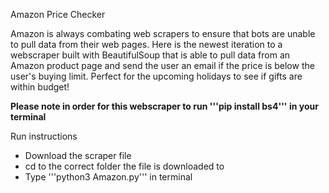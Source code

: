Amazon Price Checker

Amazon is always combating web scrapers to ensure that bots are unable to pull data from their web pages. Here is the newest iteration to a webscraper built with BeautifulSoup that is able to pull data from an Amazon product page and send the user an email if the price is below the user's buying limit. Perfect for the upcoming holidays to see if gifts are within budget!

**Please note in order for this webscraper to run '''pip install bs4''' in your terminal**

Run instructions
- Download the scraper file
- cd to the correct folder the file is downloaded to
- Type '''python3 Amazon.py''' in terminal
